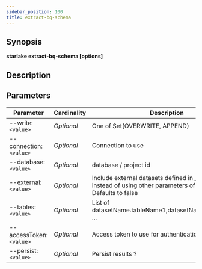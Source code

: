 ```yaml
---
sidebar_position: 100
title: extract-bq-schema
---
```



## Synopsis

**starlake extract-bq-schema [options]**

## Description


## Parameters

Parameter|Cardinality|Description
---|---|---
--write:`<value>`|*Optional*|One of Set(OVERWRITE, APPEND)
--connection:`<value>`|*Optional*|Connection to use
--database:`<value>`|*Optional*|database / project id
--external:`<value>`|*Optional*|Include external datasets defined in _config.sl.yml instead of using other parameters of this command ? Defaults to false
--tables:`<value>`|*Optional*|List of datasetName.tableName1,datasetName.tableName2 ...
--accessToken:`<value>`|*Optional*|Access token to use for authentication
--persist:`<value>`|*Optional*|Persist results ?

